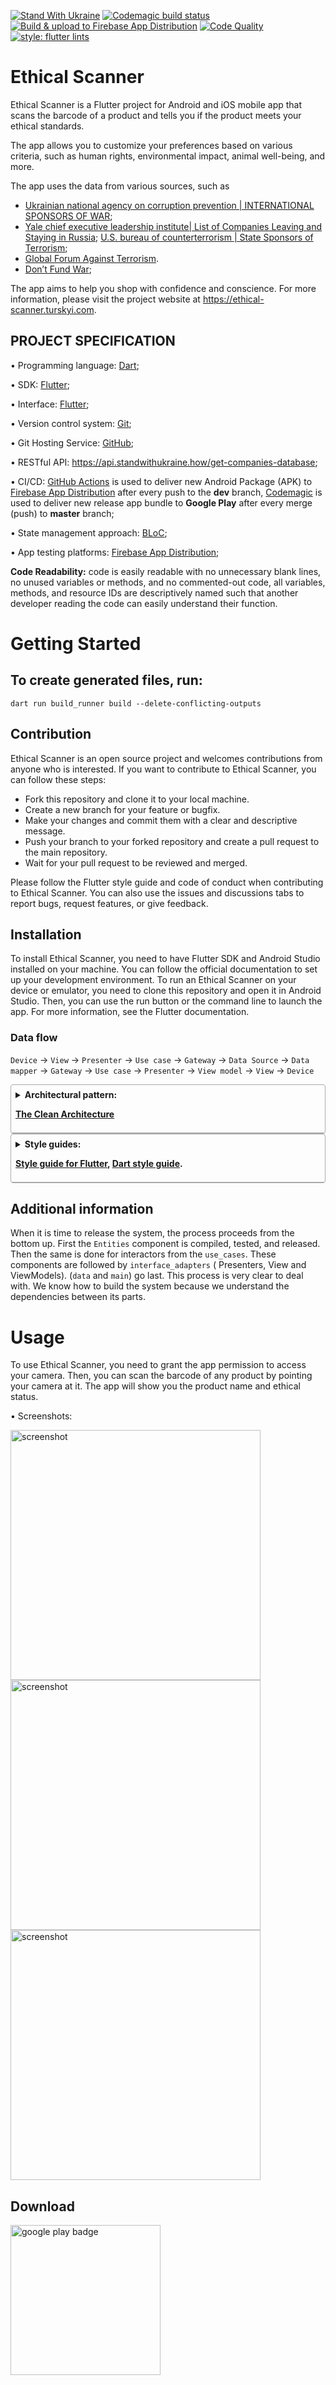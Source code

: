 [![Stand With Ukraine](https://raw.githubusercontent.com/vshymanskyy/StandWithUkraine/main/banner2-direct.svg)](https://stand-with-ukraine.pp.ua)
[![Codemagic build status](https://api.codemagic.io/apps/659998e6caf611b8969ad389/659998e6caf611b8969ad388/status_badge.svg)](https://codemagic.io/apps/659998e6caf611b8969ad389/659998e6caf611b8969ad388/latest_build)
[![Build & upload to Firebase App Distribution](https://github.com/Turskyi/ethical_scanner/actions/workflows/flutter_ci.yml/badge.svg?branch=dev&event=push)](https://github.com/Turskyi/ethical_scanner/actions/workflows/flutter_ci.yml)
[![Code Quality](https://github.com/Turskyi/ethical_scanner/actions/workflows/code-quality-tests.yml/badge.svg?branch=master&event=push)](https://github.com/Turskyi/ethical_scanner/actions/workflows/code-quality-tests.yml)
[![style: flutter lints](https://img.shields.io/badge/style-flutter__lints-blue)](https://pub.dev/packages/flutter_lints)

# Ethical Scanner

Ethical Scanner is a Flutter project for Android and iOS mobile app that scans the barcode
of a product and tells you if the product meets your ethical standards.

The app allows you to customize your preferences based on
various criteria, such as human rights, environmental impact, animal well-being, and more.

The app uses the data from various sources, such as
* [Ukrainian national agency on corruption prevention | INTERNATIONAL SPONSORS OF WAR](https://sanctions.nazk.gov.ua/en/boycott/);
* [Yale chief executive leadership institute| List of Companies
  Leaving and Staying in Russia](https://www.yalerussianbusinessretreat.com/);
[U.S. bureau of counterterrorism | State Sponsors of Terrorism](https://www.state.gov/state-sponsors-of-terrorism/);
* [Global Forum Against Terrorism](https://www.gfatf.org/threats/countries-who-support-terrorism/).
* [Don’t Fund War](https://dontfundwar.com/directory);

The app aims to help you shop with confidence and conscience.
  For more information, please visit the
project website at https://ethical-scanner.turskyi.com.

## PROJECT SPECIFICATION

• Programming language: [Dart](https://dart.dev/);

• SDK: [Flutter](https://flutter.dev/);

• Interface: [Flutter](https://flutter.dev/docs/development/ui);

• Version control system: [Git](https://git-scm.com);

• Git Hosting Service: [GitHub](https://github.com);

• RESTful API: https://api.standwithukraine.how/get-companies-database;

• CI/CD: [GitHub Actions](https://docs.github.com/en/actions) is used to deliver new Android
Package (APK) to [Firebase App Distribution](https://firebase.google.com/docs/app-distribution)
after every push to the **dev** branch, [Codemagic](https://codemagic.io/start/) is used to deliver
new release app bundle to **Google Play** after every merge (push) to **master** branch;

• State management approach: [BLoC](https://bloclibrary.dev);

• App testing platforms:
[Firebase App Distribution](https://appdistribution.firebase.dev/i/ad57d28bed182b15);

**Code Readability:** code is easily readable with no unnecessary blank lines, no unused variables
or methods, and no commented-out code, all variables, methods, and resource IDs are descriptively
named such that another developer reading the code can easily understand their function.

# Getting Started

## To create generated files, run:

```
dart run build_runner build --delete-conflicting-outputs
```

## Contribution

Ethical Scanner is an open source project and welcomes contributions from anyone who is interested.
If you want to contribute to Ethical Scanner, you can follow these steps:

- Fork this repository and clone it to your local machine.
- Create a new branch for your feature or bugfix.
- Make your changes and commit them with a clear and descriptive message.
- Push your branch to your forked repository and create a pull request to the main repository.
- Wait for your pull request to be reviewed and merged.

Please follow the Flutter style guide and code of conduct when contributing to Ethical Scanner. You
can also use the issues and discussions tabs to report bugs, request features, or give feedback.

## Installation

To install Ethical Scanner, you need to have Flutter SDK and Android Studio installed on your
machine. You can follow the official documentation to set up your development environment.
To run an Ethical Scanner on your device or emulator, you need to clone this repository and open it
in
Android Studio. Then, you can use the run button or the command line to launch the app. For more
information, see the Flutter documentation.

### Data flow

`Device` -> `View` -> `Presenter` -> `Use case` -> `Gateway`
-> `Data Source` -> `Data mapper` -> `Gateway` -> `Use case` -> `Presenter` -> `View model` ->
`View` -> `Device`

<details style="border: 1px solid #aaa; border-radius: 4px; padding: 0.5em 0.5em 0;">
  <summary style="font-weight: bold; margin: -0.5em -0.5em 0; padding: 0.5em; border-bottom: 1px solid #aaa;">Architectural pattern:

[The Clean Architecture](https://blog.cleancoder.com/uncle-bob/2012/08/13/the-clean-architecture.html)

  </summary>
<a href="https://blog.cleancoder.com/uncle-bob/2012/08/13/the-clean-architecture.html">
<!--suppress CheckImageSize -->
<img src="assets/images/flutter_clean_architecture.png" width="800" title="Flutter Clean Architecture" alt="Image of the Flutter Clean Architecture Pattern">
</a>
## Layers

#### Enterprise Business Rules - `entities`

An Entity is an object within our computer system that embodies a small set of critical business
rules operating on Critical Business Data.

#### Application Business Rules - `use_cases`

The `use_cases` module defines the business logic of the app.
It is a part that is independent of the development platform, in other words, it is written
purely in the
programming language and doesn't contain any elements from the platform.
In the case of `Flutter`,
`use_cases` would be written purely in `Dart` without any `Flutter` elements.
The reason for that is
that `use_cases` should only be concerned with the business logic of the app,
not with the implementation details.

#### Interface Adapters - `interface_adapters`

`interface_adapters` is the layer outside `use_cases`. `Interface Adapters` crosses the boundaries
of the layers to communicate with `Application Business Rules`, however, the **Dependency Rule** is
never violated. Using `polymorphism`, `Interface Adapters` communicates with
`Application Business Rules` using inherited classes: classes that implement or extend the
`UseCase`s presented in the `Application Business Rules` layer. Since `polymorphism` is used, the
`Gateways` passed to `Interface Adapters` still adhere to the **Dependency Rule** since as far as
`Interface Adapters` is concerned, they are abstract. The implementation is hidden behind the
`polymorphism`.

#### Frameworks and drivers – `lib`, `android`, `ios` etc

The `data` module, which is a part of the outermost `lib` component, is responsible for data
retrieval. This can be in the form of API calls to a server, a local database, or even both.
Part of the `Frameworks and drivers` layer communicates directly with the platform in other
words `android`
and `ios`. `Frameworks and drivers` is responsible for Native functionality.
`Frameworks and drivers` calls all Native APIs.

</details>

<details style="border: 1px solid #aaa; border-radius: 4px; padding: 0.5em 0.5em 0;">
  <summary style="font-weight: bold; margin: -0.5em -0.5em 0; padding: 0.5em; border-bottom: 1px solid #aaa;">Style guides:

[Style guide for Flutter](https://github.com/flutter/flutter/wiki/Style-guide-for-Flutter-repo),
[Dart style guide](https://dart.dev/effective-dart).

  </summary>

- [DO use trailing commas for all function calls and declarations unless the function call or definition, from the start of the function name up to the closing parenthesis, fits in a single line.](https://dart-lang.github.io/linter/lints/require_trailing_commas.html)

- [DON'T cast a nullable value to a non-nullable type. This hides a null check and most of the time it is not what is expected.](https://dart-lang.github.io/linter/lints/avoid_as.html)

- [PREFER using `const` for instantiating constant constructors](https://dart-lang.github.io/linter/lints/prefer_const_constructors.html)

If a constructor can be invoked as const to produce a canonicalized instance, it's preferable to do
so.

- [DO sort constructor declarations before other members](https://dart-lang.github.io/linter/lints/sort_constructors_first.html)

- ### Avoid Mental Mapping

A single-letter name is a poor choice; it’s just a placeholder that the reader must mentally map to
the actual concept. There can be no worse reason for using the name `c` than because `a` and `b`
were already taken.

- ### Method names

Methods should have verb or verb phrase names like postPayment, deletePage, or save. Accessors,
mutators, and predicates should be named for their value and prefixed with `get`…, `set`…, and `is`…

- ### Use Intention-Revealing Names

If a name requires a comment, then the name does not reveal its intent.

- ### Use Pronounceable Names

If you can’t pronounce it, you can’t discuss it without sounding like an idiot.

- ### Class Names

Classes and objects should have noun or noun phrase names and not include indistinct noise words:

```
GOOD:
Customer, WikiPage, Account, AddressParser.

BAD:
Manager, Processor, Data, Info.
```

- ### Functions should be small

Functions should hardly ever be 20 lines long.
Blocks within if statements, else statements, while statements, and so on should be **_one_** line
long.
Probably that line should be a function call.

- ### Functions should do one thing

To know that a function is doing more than “one thing” is if you can extract another function from
it with a name that is not merely a restatement of its implementation.

- ### One Level of Abstraction per Function

We want the code to read like a top-down narrative.
We want every function to be followed by those at the next level of abstraction so that we can read
the program, descending one level of abstraction at a time as we read down the list of functions.

- ### Dependent Functions

If one function calls another, they should be vertically close, and the caller should be **_above_**
the callee, if possible.

- ### Use Descriptive Names

Don’t be afraid to make a name long. A long descriptive name is better than a short enigmatic name.
A long descriptive name is better than a long descriptive comment.

- ### Function Arguments

The ideal number of arguments for a function is zero (niladic). Next comes one (monadic), followed
closely by two (dyadic). Three arguments (triadic) should be avoided where possible.

```
GOOD:
includeSetupPage()

BAD:
includeSetupPageInto(newPageContent)
```

- ### Flag Arguments

Flag arguments are ugly. Passing a boolean into a function is a truly terrible practice. It
immediately complicates the signature of the method, loudly proclaiming that this function does more
than one thing. It does one thing if the flag is true and another if the flag is false!

```
GOOD:
renderForSuite()
renderForSingleTest()

BAD:
render(bool isSuite)
```

- ### Explain Yourself in Code

Only the code can truly tell you what it does.
Comments are, at best, a necessary evil.
Rather than spend your time writing the comments that explain the mess you’ve made, spend it
cleaning that mess.
Inaccurate comments are far worse than no comments at all.

```
BAD:
// Check to see if the employee is eligible
// for full benefits
if ((employee.flags & hourlyFlag) && (employee.age > 65))

GOOD:
if (employee.isEligibleForFullBenefits())

```

- ### TODO Comments

Nowadays, good IDEs provide special gestures and features to locate all the `//TODO` comments,
so it’s not likely that they will get lost.

- ### Public APIs

There is nothing quite so helpful and satisfying as a well-described public API. It would be
challenging, at best, to write programs without them.

```dart
/// dart doc comment
```

- ### Commented-Out Code

We’ve had good source code control systems for a very long time now. Those systems will remember the
code for us. We don’t have to comment it out anymore.

- ### Position Markers

In general, they are the clutter that should be eliminated—especially the noisy train of slashes at
the
end. If you overuse banners, they’ll fall into the background noise and be ignored.

```dart
// Actions //////////////////////////////////
```

- ### Don’t Return Null

When we return `null`, we are essentially creating work for ourselves and foisting problems upon our
callers.
All it takes is one missing `null` check to send an app spinning out of control.

- ### Don’t Pass Null

In most programming languages, there is no GOOD way to deal with a null that is passed by a caller
accidentally. Because this is the case, the rational approach is to forbid passing null by default.
When you do, you can code with the knowledge that a null in an argument list is an indication of a
problem, and end up with far fewer careless mistakes.

- ### Classes Should Be Small!

With functions, we measured size by counting physical lines. With classes, we use a different
measure.
We count responsibilities.
The Single Responsibility Principle (SRP) states that a class or module should have one, and only
one, reason to change.
The name of a class should describe what responsibilities it fulfills. The more ambiguous the class
name, the more likely it has too many responsibilities.
The problem is that too many of us think that we are done once the program works. We move on to the
next problem rather than going back and breaking the overstuffed classes into decoupled units with
single responsibilities.

- ### Artificial Coupling

In general, an artificial coupling is a coupling between two modules that serves no direct purpose.
It is a result of putting a variable, constant, or function in a temporarily convenient, though
inappropriate, location.
For example, general `enum`s should not be contained within more specific classes because this
forces the app to know about these more specific classes.
The same goes for general
purpose `static` functions being declared in specific classes.

- ### Prefer Polymorphism to If/Else or Switch/Case

There may be no more than one switch statement for a given type of selection. The cases in that
switch statement must create polymorphic objects that take the place of other such switch statements
in the rest of the system.

- ### Replace Magic Numbers with Named Constants

In general, it is a bad idea to have raw numbers in your code. You should hide them behind
well-named
constants. The term “Magic Number” does not apply only to numbers. It applies to any token that has
a value that is not self-describing.

- ## Encapsulate Conditionals

Boolean logic is hard enough to understand without having to see it in the context of an `if`
or `while` statement. Extract functions that explain the intent of the conditional.

```
GOOD:
if (shouldBeDeleted(timer))

BAD:
if (timer.hasExpired() && !timer.isRecurrent())
```

- ### Avoid Negative Conditionals

Negatives are just a bit harder to understand than positives. So, when possible, conditionals should
be expressed as positives.

```
GOOD:
if (buffer.shouldCompact())

BAD:
if (!buffer.shouldNotCompact())
```

- ### Encapsulate Boundary Conditions

Boundary conditions are hard to keep track of. Put the processing for them in one place.

```
BAD:
if (level + 1 < tags.length) {
  parts = Parse(body, tags, level + 1, offset + endTag);
  body = null;
}

GOOD:
int nextLevel = level + 1;
if (nextLevel < tags.length) {
  parts = Parse(body, tags, nextLevel, offset + endTag);
  body = null;
}
```

- ### Constants versus Enums

Don’t keep using the old trick of public `static` `final` `int`s. `enum`s can have methods and
fields. This makes them very powerful tools that allow much more expression and flexibility.

</details>

## Additional information

When it is time to release the system, the process proceeds from the bottom up.
First the
`Entities` component is compiled, tested, and released.
Then the same is done for interactors from
the `use_cases`.
These components are followed by `interface_adapters` (
Presenters, View and ViewModels).
(`data` and `main`) go last.
This process
is very clear to deal with.
We know how to build the system
because we understand the dependencies between its parts.

# Usage

To use Ethical Scanner, you need to grant the app permission to access your camera. Then, you can
scan the barcode of any product by pointing your camera at it. The app will show you the product
name and ethical status.

• Screenshots:

<!--suppress CheckImageSize -->
<img src="screenshots/home_android_tablet_portrait_20240106.png" width="400"  alt="screenshot">
<!--suppress CheckImageSize -->
<img src="screenshots/home_android_phone_portrait_20240106.png" width="400"  alt="screenshot">
<!--suppress CheckImageSize -->
<img src="screenshots/scan_android_phone_portrait_20240106.png" width="400"  alt="screenshot">

## Download

<a href="https://play.google.com/store/apps/details?id=com.turskyi.ethical_scanner" target="_blank">
<img src="https://play.google.com/intl/en_gb/badges/static/images/badges/en_badge_web_generic.png" width=240  alt="google play badge"/>
</a>
